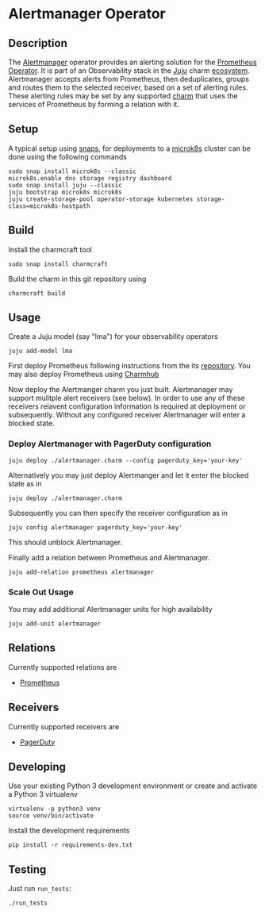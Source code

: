 # Alertmanager Operator

## Description

The [Alertmanager] operator provides an alerting solution for the
[Prometheus Operator]. It is part of an Observability stack in the [Juju] charm
[ecosystem]. Alertmanager accepts alerts from Prometheus, then deduplicates, groups
and routes them to the selected receiver, based on a set of alerting rules. These
alerting rules may be set by any supported [charm] that uses the services of
Prometheus by forming a relation with it.

[Alertmanager]: https://prometheus.io/docs/alerting/latest/alertmanager/
[Prometheus Operator]: https://github.com/canonical/prometheus-operator
[Juju]: https://jaas.ai/
[ecosystem]: https://charmhub.io/
[charm]: https://charmhub.io/

## Setup

A typical setup using [snaps](https://snapcraft.io/), for deployments
to a [microk8s](https://microk8s.io/) cluster can be done using the
following commands

    sudo snap install microk8s --classic
    microk8s.enable dns storage registry dashboard
    sudo snap install juju --classic
    juju bootstrap microk8s microk8s
    juju create-storage-pool operator-storage kubernetes storage-class=microk8s-hostpath

## Build

Install the charmcraft tool

    sudo snap install charmcraft

Build the charm in this git repository using

    charmcraft build

## Usage

Create a Juju model (say "lma") for your observability operators

    juju add-model lma

First deploy Prometheus following instructions from the its
[repository](https://github.com/canonical/prometheus-operator). You
may also deploy Prometheus using [Charmhub](https://charmhub.io/)

Now deploy the Alertmanger charm you just built. Alertmanager may
support mulitple alert receivers (see below). In order to use any of
these receivers relavent configuration information is required at
deployment or subsequently. Without any configured receiver
Alertmanager will enter a blocked state.

### Deploy Alertmanager with PagerDuty configuration

    juju deploy ./alertmanager.charm --config pagerduty_key='your-key'


Alternatively you may just deploy Alertmanger and let it enter the
blocked state as in

    juju deploy ./alertmanager.charm

Subsequently you can then specify the receiver configuration as in

    juju config alertmanager pagerduty_key='your-key'

This should unblock Alertmanager.

Finally add a relation between Prometheus and Alertmanager.

    juju add-relation prometheus alertmanager

### Scale Out Usage

You may add additional  Alertmanager units for high availability

    juju add-unit alertmanager

## Relations

   Currently supported relations are
   - [Prometheus](https://github.com/canonical/prometheus-operator)

## Receivers

   Currently supported receivers are
   - [PagerDuty](https://www.pagerduty.com/)

## Developing

Use your existing Python 3 development environment or create and
activate a Python 3 virtualenv

    virtualenv -p python3 venv
    source venv/bin/activate

Install the development requirements

    pip install -r requirements-dev.txt

## Testing

Just run `run_tests`:

    ./run_tests
